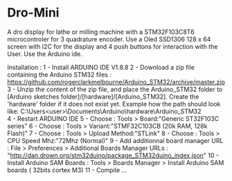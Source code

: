 # Dro-Mini
A dro display for lathe or milling machine with a STM32F103C8T6 microcontroler for 3 quadrature encoder. 
Use a Oled SSD1306 128 x 64 screen with I2C for the display and 4 push buttons for interaction with the User. 
Use the Arduino ide.

Installation :
1 - Install ARDUINO IDE V1.8.8
2 - Download a zip file containing the Arduino STM32 files : https://github.com/rogerclarkmelbourne/Arduino_STM32/archive/master.zip
3 - Unzip the content of the zip file, and place the Arduino_STM32 folder to [Arduino sketches folder]/[hardware]/[Arduino_STM32]. 
Create the 'hardware' folder if it does not exist yet.
Example how the path should look like: C:\Users\<user>\Documents\Arduino\hardware\Arduino_STM32  
4 - Restart ARDUINO IDE
5 - Choose : Tools > Board:"Generic ST32F103C series"
6 - Choose : Tools > Variant:"STMF32C103CB (20k RAM, 128k Flash)"
7 - Choose : Tools > Upload Method:"STLink"
8 - Choose : Tools > CPU Speed Mhz:"72Mhz (Normal)"
9 - Add additionnal board manager URL : File > Preferences > Additional Boards Manager URLs : "http://dan.drown.org/stm32duino/package_STM32duino_index.json"
10 - Install Arduino SAM Boards : Tools > Boards Manager > Install Arduino SAM boards ( 32bits cortex M3)
11 - Compile ...